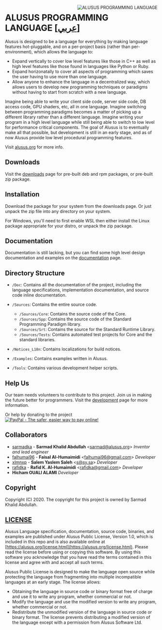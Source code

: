 <img
  alt="ALUSUS PROGRAMMING LANGUAGE"
  align="right"
  src="https://alusus.org/Resources/logo.gif"
/>

# ALUSUS PROGRAMMING LANGUAGE [[عربي]](readme.ar.md)

Alusus is designed to be a language for everything by making language features hot-pluggable, and on a per-project basis
 (rather than per-environment), which allows the language to:
* Expand vertically to cover low level features like those in C++ as well as high level features like those found in
languages like Python or Ruby.
* Expand horizonatally to cover all aspects of programming which saves the user having to use more than one language.
* Allow anyone to enhance the language in a decentralized way, which allows users to develop new programming techniques
or paradigms without having to start from scratch with a new language.

Imagine being able to write your client side code, server side code, DB access code, GPU shaders, etc, all in one
language. Imagine switching between programming paradigms becomes a matter of picking up a different library rather than
a different language. Imagine writing your program in a high level language while still being able to switch to low
level for performance critical components. The goal of Alusus is to eventually make all that possible, but development
is still in an early stage, and as of now Alusus provide low level procedural programming features.

Visit [alusus.org](https://alusus.org) for more info.

## Downloads

Visit the [downloads](https://alusus.org/download.html) page for pre-built deb and rpm packages, or pre-built zip package.

## Installation

Download the package for your system from the downloads page. Or just unpack the zip file into any directory on your
system.

For Windows, you'll need to first enable WSL then either install the Linux package appropriate for your distro, or
unpack the zip package.

## Documentation

Documentation is still lacking, but you can find some high level design documentation and examples on the
[documentation](https://alusus.org/documentation.html) page.

## Directory Structure

* `/Doc`: Contains all the documentation of the project, including the language specifications, implementation
  documentation, and source code inline documentation.

* `/Sources`: Contains the entire source code.
  - `/Sources/Core`: Contains the source code of the Core.
  - `/Sources/Spp`: Contains the source code of the Standard Programming Paradigm library.
  - `/Sources/Srt`: Contains the source for the Standard Runtime Library.
  - `/Sources/Tests`: Contains automated test projects for Core and the standard libraries.

* `/Notices_L18n`: Contains localizations for build notices.

* `/Examples`: Contains examples written in Alusus.

* `/Tools`: Contains various development helper scripts.

## Help Us

Our team needs volunteers to contribute to this project. Join us in making the future better for programmers. Visit the
[development](https://alusus.org/development.html) page for more information.

Or help by donating to the project<br/>
[![PayPal - The safer, easier way to pay online!](https://www.paypalobjects.com/en_US/i/btn/btn_donateCC_LG.gif)](https://paypal.me/alusus)

## Collaborators

* [sarmadka](https://github.com/sarmadka) -
**Sarmad Khalid Abdullah** &lt;sarmad@alusus.org&gt; *Inventor and lead engineer*
* [falhumai96](https://github.com/falhumai96) -
**Faisal Al-Humaimidi** &lt;falhumai96@gmail.com&gt; *Developer*
* [xlmnxp](https://github.com/xlmnxp) -
**Salem Yaslem Saleh** &lt;s@sy.sa&gt; *Developer*
* [rafidka](https://github.com/rafidka) -
**Rafid K. Al-Humaimidi** &lt;rafidka@gmail.com&gt; *Developer*
* **Hicham OUALI ALAMI** *Developer*

## Copyright

Copyright (C) 2020.
The copyright for this project is owned by Sarmad Khalid Abdullah.

## [LICENSE](license.txt)

Alusus Language specification, documentation, source code, binaries, and examples are published under Alusus Public
License, Version 1.0, which is included in this repo and is also available online at
[https://alusus.org/license.html](https://alusus.org/license.html). Please read the license before using
or copying this software. By using this software you acknowledge that you have read the terms contained in this license
and agree with and accept all such terms.

Alusus Public License is designed to make the language open source while protecting the language from fragmenting into
multiple incompatible languages at an early stage. The license allows:
* Obtaining the language in source code or binary format free of charge and use it to write any program, whether
  commercial or not.
* Modify the language and use the modified version to write any program, whether commercial or not.
* Redistribute the unmodified version of the language in source code or binary format. The license prevents distributing
  a modified version of the language except with a permission from Alusus Software Ltd.
